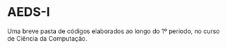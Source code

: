 # AEDS-I
Uma breve pasta de códigos elaborados ao longo do 1º período, no curso de Ciência da Computação.
